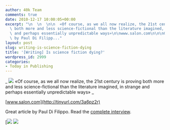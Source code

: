 ```yaml
---
author: 40k Team
comments: true
date: 2010-12-17 10:00:05+00:00
excerpt: "\n  \n  \n\n  «Of course, as we all now realize, the 21st century is proving\
  \ both more and less science-fictional than the literature imagined, in strange\
  \ and perhaps essentially unpredictable ways»\n\nwww.salon.com\n\n\nGreat article\
  \ by Paul Di Filipp..."
layout: post
slug: writing-is-science-fiction-dying
title: '[Writing] Is science fiction dying?'
wordpress_id: 2999
categories:
- Today in Publishing
---
```



  


  _
![](http://www.40kbooks.com/wp-content/uploads/quote1.jpg)
  «Of course, as we all now realize, the 21st century is proving both more and less science-fictional than the literature imagined, in strange and perhaps essentially unpredictable ways»
_  

[www.salon.com](http://tinyurl.com/3a6pz2r)






Great article by Paul Di Filippo. Read the [complete interview](http://www.40kbooks.com/?p=2774).





[![](http://www.bookcafe.net/filtr/t1.png)
[![](http://www.bookcafe.net/filtr/f1.png)](http://www.facebook.com/pages/40k/122586614419616)


 
    
